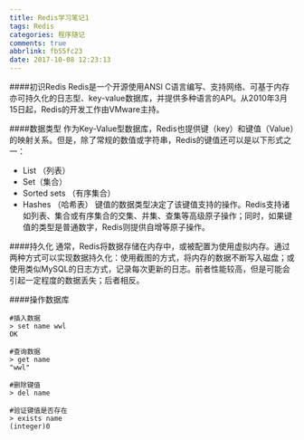 ```yaml
---
title: Redis学习笔记1
tags: Redis
categories: 程序随记
comments: true
abbrlink: fb55fc23
date: 2017-10-08 12:23:13
---
```

####初识Redis
Redis是一个开源使用ANSI C语言编写、支持网络、可基于内存亦可持久化的日志型、key-value数据库，并提供多种语言的API。从2010年3月15日起，Redis的开发工作由VMware主持。

####数据类型
作为Key-Value型数据库，Redis也提供键（key）和键值（Value）的映射关系。但是，除了常规的数值或字符串，Redis的键值还可以是以下形式之一：
- List （列表）
- Set（集合）
- Sorted sets （有序集合）
- Hashes （哈希表）
键值的数据类型决定了该键值支持的操作。Redis支持诸如列表、集合或有序集合的交集、并集、查集等高级原子操作；同时，如果键值的类型是普通数字，Redis则提供自增等原子操作。

####持久化
通常，Redis将数据存储在内存中，或被配置为使用虚拟内存。通过两种方式可以实现数据持久化：使用截图的方式，将内存的数据不断写入磁盘；或使用类似MySQL的日志方式，记录每次更新的日志。前者性能较高，但是可能会引起一定程度的数据丢失；后者相反。

####操作数据库
```
#插入数据
> set name wwl
OK

#查询数据
> get name
"wwl"

#删除键值
> del name

#验证键值是否存在
> exists name
(integer)0
```

